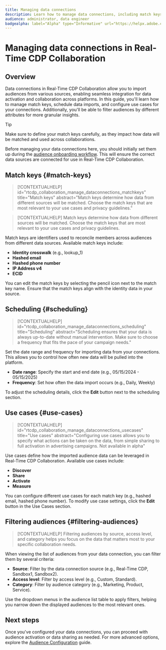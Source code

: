 ```yaml
---
title: Managing data connections
description: Learn how to manage data connections, including match keys, scheduling, use cases, and audience filtering in Real-Time CDP Collaboration.
audience: administrator, data engineer
badgealpha: label="Alpha" type="Informative" url="https://helpx.adobe.com/legal/product-descriptions/real-time-customer-data-platform-b2b-edition-prime-and-ultimate-packages.html" newtab=true
---
```


# Managing data connections in Real-Time CDP Collaboration

## Overview

Data connections in Real-Time CDP Collaboration allow you to import audiences from various sources, enabling seamless integration for data activation and collaboration across platforms. In this guide, you'll learn how to manage match keys, schedule data imports, and configure use cases for your connections. Additionally, you'll be able to filter audiences by different attributes for more granular insights.

>[!TIP]
>
> Make sure to define your match keys carefully, as they impact how data will be matched and used across collaborations.

Before managing your data connections here, you should initially set them up during the [audience onboarding workflow](./onboard-audiences.md). This will ensure the correct data sources are connected for use in Real-Time CDP Collaboration.

## Match keys {#match-keys}

>[!CONTEXTUALHELP]
>id="rtcdp_collaboration_manage_dataconnections_matchkeys"
>title="Match keys"
>abstract="Match keys determine how data from different sources will be matched. Choose the match keys that are most relevant to your use cases and privacy guidelines."

>[!CONTEXTUALHELP]
> Match keys determine how data from different sources will be matched. Choose the match keys that are most relevant to your use cases and privacy guidelines.

Match keys are identifiers used to reconcile members across audiences from different data sources. Available match keys include:

- **Identity crosswalk** (e.g., lookup_1)
- **Hashed email**
- **Hashed phone number**
- **IP Address v4**
- **ECID**

You can edit the match keys by selecting the pencil icon next to the match key name. Ensure that the match keys align with the identity data in your source.

## Scheduling {#scheduling}

>[!CONTEXTUALHELP]
>id="rtcdp_collaboration_manage_dataconnections_scheduling"
>title="Scheduling"
>abstract="Scheduling ensures that your data is always up-to-date without manual intervention. Make sure to choose a frequency that fits the pace of your campaign needs."

Set the date range and frequency for importing data from your connections. This allows you to control how often new data will be pulled into the platform.

- **Date range**: Specify the start and end date (e.g., 05/15/2024 - 05/15/2025)
- **Frequency**: Set how often the data import occurs (e.g., Daily, Weekly)

To adjust the scheduling details, click the **Edit** button next to the scheduling section.

## Use cases {#use-cases}

>[!CONTEXTUALHELP]
>id="rtcdp_collaboration_manage_dataconnections_usecases"
>title="Use cases"
>abstract="Configuring use cases allows you to specify what actions can be taken on the data, from simple sharing to full activation in advertising campaigns. Not available in alpha"

Use cases define how the imported audience data can be leveraged in Real-Time CDP Collaboration. Available use cases include:

- **Discover**
- **Share**
- **Activate**
- **Measure**

You can configure different use cases for each match key (e.g., hashed email, hashed phone number). To modify use case settings, click the **Edit** button in the Use Cases section.

## Filtering audiences {#filtering-audiences}

>[!CONTEXTUALHELP]
> Filtering audiences by source, access level, and category helps you focus on the data that matters most to your specific collaboration needs.

When viewing the list of audiences from your data connection, you can filter them by several criteria:

- **Source**: Filter by the data connection source (e.g., Real-Time CDP, Sandbox1, Sandbox2).
- **Access level**: Filter by access level (e.g., Custom, Standard).
- **Category**: Filter by audience category (e.g., Marketing, Product, Service).

Use the dropdown menus in the audience list table to apply filters, helping you narrow down the displayed audiences to the most relevant ones.

## Next steps

Once you've configured your data connections, you can proceed with audience activation or data sharing as needed. For more advanced options, explore the [Audience Configuration](/help/audience-configuration) guide.

